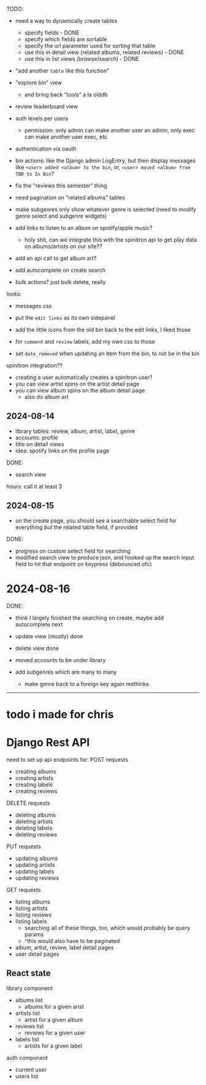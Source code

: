 
TODO:
* need a way to dynamically create tables
    * specify fields - DONE
    * specify which fields are sortable
    * specify the url parameter used for sorting that table
    * use this in detail view (related albums, related reviews) - DONE
    * use this in list views (browse/search) - DONE
* "add another `table` like this function"
* "explore bin" view
    * and bring back "tools" a la olddb
* review leaderboard view
* auth levels per users
    * permission: only admin can make another user an admin, only exec can make another user exec, etc
* authentication via oauth
* bin actions: like the Django admin LogEntry, but then display messages like `<user> added <album> to the bin`, or, `<user> moved <album> from TBR to In Bin`?

* fix the "reviews this semester" thing
* need pagination on "related albums" tables
* make subgenres only show whatever genre is selected (need to modify genre select and subgenre widgets)

* add links to listen to an album on spotify/apple music?
    * holy shit, can we integrate this with the spinitron api to get play data on albums/artists on our site??
* add an api call to get album art?
* add autocomplete on create search

* bulk actions? just bulk delete, really

looks:
* messages css
* put the `edit links` as its own sidepanel
* add the little icons from the old bin back to the edit links, I liked those
* for `comment` and `review` labels, add my own css to those

* set `date_removed` when updating an item from the bin, to not be in the bin

spinitron integration??
* creating a user automatically creates a spinitron user?
* you can view artist spins on the artist detail page
* you can view album spins on the album detail page
    * also do album art

## 2024-08-14
* library tables: review, album, artist, label, genre
* accounts: profile
* title on detail views
* idea: spotify links on the profile page

DONE:
* search view

hours: call it at least 3

## 2024-08-15
* on the create page, you should see a searchable select field for everything *but* the related table field, if provided

DONE:
* progress on custom select field for searching
* modified search view to produce json, and hooked up the search input field to hit that endpoint on keypress (debounced ofc)


# 2024-08-16
DONE:
* think I largely finished the searching on create, maybe add autocomplete next
* update view (mostly) done
* delete view done

* moved accounts to be under library
* add subgenres which are many to many
    * make genre back to a foreign key again methinks

---
# todo i made for chris

# Django Rest API
need to set up api endpoints for:
POST requests
* creating albums
* creating artists
* creating labels
* creating reviews

DELETE requests
* deleting albums
* deleting artists
* deleting labels
* deleting reviews

PUT requests
* updating albums
* updating artists
* updating labels
* updating reviews

GET requests
* listing albums
* listing artists
* listing reviews
* listing labels
    * searching all of these things, too, which would probably be query params
    * ^this would also have to be paginated
* album, artist, review, label detail pages
* user detail pages

## React state
library component
* albums list
    * albums for a given arist
* artists list
    * artist for a given album
* reviews list
    * reviews for a given user
* labels list
    * artists for a given label

auth component
* current user
* users list
